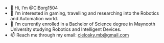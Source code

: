 - 👋 Hi, I’m @CiBorg1504
- 👀 I’m interested in gaming, travelling and researching into the Robotics and Automation world.
- 🌱 I’m currently enrolled in a Bachelor of Science degree in Maynooth University studying Robotics and Intelligent Devices.
- 📫 Reach me through my email: cielosky.mb@gmail.com
